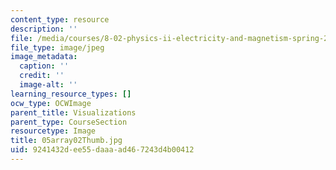 ```yaml
---
content_type: resource
description: ''
file: /media/courses/8-02-physics-ii-electricity-and-magnetism-spring-2007/9241432dee55daaaad467243d4b00412_05array02Thumb.jpg
file_type: image/jpeg
image_metadata:
  caption: ''
  credit: ''
  image-alt: ''
learning_resource_types: []
ocw_type: OCWImage
parent_title: Visualizations
parent_type: CourseSection
resourcetype: Image
title: 05array02Thumb.jpg
uid: 9241432d-ee55-daaa-ad46-7243d4b00412
---
```


